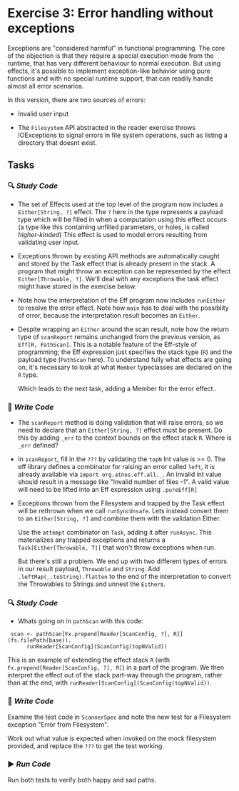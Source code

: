 # Exercise 3: Error handling without exceptions

Exceptions are "considered harmful" in functional programming. The core of the objection is that they
require a special execution mode from the runtime, that has very different behaviour to normal execution.
But using effects, it's possible to implement exception-like behavior using pure functions and with no special runtime
 support, that can readily handle almost all error scenarios.

In this version, there are two sources of errors:

- Invalid user input

- The `Filesystem` API abstracted in the reader exercise throws IOExceptions to signal errors in file system operations, such as listing
 a directory that doesnt exist.

## Tasks

### :mag: _Study Code_

- The set of Effects used at the top level of the program now includes a `Either[String, ?]` effect. The `?` here in the type represents a payload type which will be filled in when
a computation using this effect occurs (a type like this containing unfilled parameters, or holes, is called *higher-kinded*)
This effect is used to model errors resulting from validating user input.

- Exceptions thrown by existing API methods are automatically caught and stored by the Task effect that is already present in the stack.
A program that might throw an exception can be represented by the effect `Either[Throwable, ?]`. We'll deal with any
exceptions the task effect might have stored in the exercise below.

- Note how the interpretation of the Eff program now includes `runEither` to resolve the error effect. Note how `main`
has to deal with the possiblity of error, because the interpretation result becomes an `Either`.

-  Despite wrapping an `Either` around the scan result, note how the return type of `scanReport`
 remains unchanged from the previous version, as `Eff[R, PathScan]`. This is a notable feature of the Eff-style of programming;
 the Eff expression just specifies the stack type (`R`) and the payload type (`PathScan` here). To understand fully what
 effects are going on, it's necessary to look at what `Member` typeclasses are declared on the `R` type.

   Which leads to the next task, adding a Member for the error effect..

### :pencil: _Write Code_

- The `scanReport` method is doing validation that will raise errors, so we need to declare that an `Either[String, ?]` effect
must be present. Do this by adding `_err` to the context bounds on the effect stack `R`. Where is `_err` defined?

 - In `scanReport`, fill in the `???` by validating the `topN` Int value is >= 0. The eff library defines a combinator for raising an error
called `left`, it is already available via `import org.atnos.eff.all._`. An invalid int value should result in a message
like "Invalid number of files -1". A valid value will need to be lifted into an Eff expression using `.pureEff[R]`

- Exceptions thrown from the Filesystem and trapped by the Task effect will be rethrown when we call `runSyncUnsafe`.
Lets instead convert them to an `Either[String, ?]` and combine them with the validation Either.

   Use the `attempt` combinator on `Task`, adding it after `runAsync`. This materializes any trapped exceptions and returns
   a `Task[Either[Throwable, T]]` that won't throw exceptions when run.

   But there's still a problem. We end up with two different types of errors in our result payload, `Throwable` and `String`.
   Add `.leftMap(_.toString).flatten` to the end of the interpretation to convert the Throwables to Strings and unnest
   the `Either`s.

### :mag: _Study Code_

- Whats going on in `pathScan` with this code:
```
 scan <- pathScan[Fx.prepend[Reader[ScanConfig, ?], R]](fs.filePath(base)).
      runReader[ScanConfig](ScanConfig(topNValid))
```
This is an example of extending the effect stack `R` (with `Fx.prepend[Reader[ScanConfig, ?], R]`) in a part of the program.
We then interpret the effect out of the stack part-way through the program, rather than at the end, with
`runReader[ScanConfig](ScanConfig(topNValid))`.

### :pencil: _Write Code_

Examine the test code in `ScannerSpec` and note the new test for a Filesystem exception "Error from Filesystem".

Work out what value is expected when invoked on the mock filesystem provided, and replace the `???` to get the test working.

### :arrow_forward: _Run Code_

Run both tests to verify both happy and sad paths.

